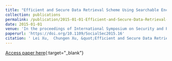 ```yaml
---
title: "Efficient and Secure Data Retrieval Scheme Using Searchable Encryption in Cloud Storage"
collection: publications
permalink: /publication/2015-01-01-Efficient-and-Secure-Data-Retrieval-Scheme-Using-Searchable-Encryption-in-Cloud-Storage
date: 2015-01-01
venue: 'In the proceedings of International Symposium on Security and Privacy in Social Networks and Big Data, SocialSec 2015, Hangzhou, China, November 16-18, 2015'
paperurl: 'https://doi.org/10.1109/SocialSec2015.16'
citation: ' Lei Xu,  Chungen Xu, &quot;Efficient and Secure Data Retrieval Scheme Using Searchable Encryption in Cloud Storage.&quot; In the proceedings of International Symposium on Security and Privacy in Social Networks and Big Data, SocialSec 2015, Hangzhou, China, November 16-18, 2015, 2015.'
---
```

[Access paper here](https://doi.org/10.1109/SocialSec2015.16){:target="_blank"}
